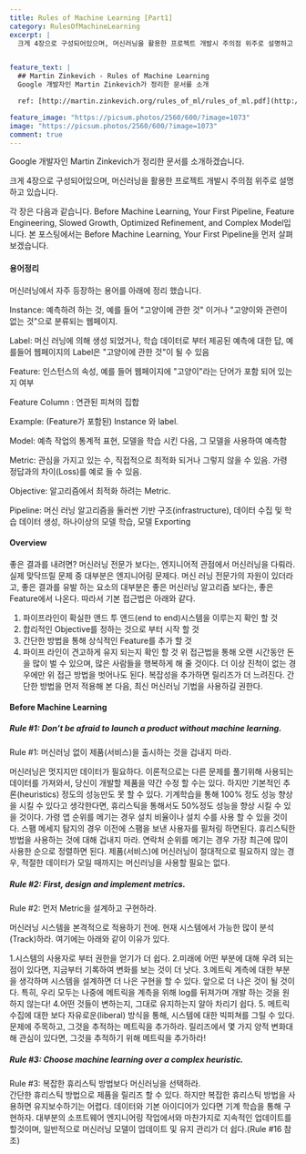 ```yaml
---
title: Rules of Machine Learning [Part1]
category: RulesOfMachineLearning
excerpt: |
  크게 4장으로 구성되어있으며, 머신러닝을 활용한 프로젝트 개발시 주의점 위주로 설명하고 있습니다. 


feature_text: |
  ## Martin Zinkevich - Rules of Machine Learning
  Google 개발자인 Martin Zinkevich가 정리한 문서를 소개

  ref: [http://martin.zinkevich.org/rules_of_ml/rules_of_ml.pdf](http://martin.zinkevich.org/rules_of_ml/rules_of_ml.pdf "martin")

feature_image: "https://picsum.photos/2560/600/?image=1073"
image: "https://picsum.photos/2560/600/?image=1073"
comment: true
---
```



Google 개발자인 Martin Zinkevich가 정리한 문서를 소개하겠습니다.  

크게 4장으로 구성되어있으며, 머신러닝을 활용한 프로젝트 개발시 주의점 위주로 설명하고 있습니다. 

각 장은 다음과 같습니다. Before Machine Learning, Your First Pipeline, Feature Engineering, Slowed Growth, Optimized Refinement, and Complex Model입니다. 본 포스팅에서는 Before Machine Learning, Your First Pipeline을 먼저 살펴 보겠습니다. 

#### 용어정리 

머신러닝에서 자주 등장하는 용어를 아래에 정리 했습니다.  

Instance: 예측하려 하는 것, 예를 들어 "고양이에 관한 것" 이거나 "고양이와 관련이 없는 것"으로 분류되는 웹페이지.

Label: 머신 러닝에 의해 생성 되었거나, 학습 데이터로 부터 제공된 예측에 대한 답, 예를들어 웹페이지의 Label은 "고양이에 관한 것"이 될 수 있음 

Feature: 인스턴스의 속성, 예를 들어 웹페이지에 "고양이"라는 단어가 포함 되어 있는지 여부

Feature Column : 연관된 피쳐의 집합

Example: (Feature가 포함된) Instance 와 label.

Model: 예측 작업의 통계적 표현, 모델을 학습 시킨 다음, 그 모델을 사용하여 예측함

Metric: 관심을 가지고 있는 수, 직접적으로 최적화 되거나 그렇지 않을 수 있음. 가령 정답과의 차이(Loss)를 예로 들 수 있음. 

Objective: 알고리즘에서 최적화 하려는 Metric.

Pipeline: 머신 러닝 알고리즘을 둘러싼 기반 구조(infrastructure), 데이터 수집 및 학습 데이터 생성, 하나이상의 모델 학습, 모델 Exporting



#### Overview

좋은 결과를 내려면?
머신러닝 전문가 보다는, 엔지니어적 관점에서 머신러닝을 다뤄라. 
실제 맞닥뜨릴 문제 중 대부분은 엔지니어링 문제다. 머신 러닝 전문가의 자원이 있더라고, 좋은 결과를 유발 하는 요소의 대부분은 좋은 머신러닝 알고리즘 보다는, 좋은 Feature에서 나온다. 따라서 기본 접근법은 아래와 같다. 
1. 파이프라인이 확실한 앤드 투 앤드(end to end)시스템을 이루는지 확인 할 것
2. 합리적인 Objective를 정하는 것으로 부터 시작 할 것
3. 간단한 방법을 통해 상식적인 Feature를 추가 할 것
4. 파이프 라인이 견고하게 유지 되는지 확인 할 것
위 접근법을 통해 오랜 시간동안 돈을 많이 벌 수 있으며, 많은 사람들을 행복하게 해 줄 것이다. 더 이상 진척이 없는 경우에만 위 접근 방법을 벗어나도 된다. 복잡성을 추가하면 릴리즈가 더 느려진다. 간단한 방법을 먼저 적용해 본 다음, 최신 머신러닝 기법을 사용하길 권한다. 

#### Before Machine Learning

##### Rule #1: Don’t be afraid to launch a product without machine learning.

Rule #1: 머신러닝 없이 제품(서비스)을 출시하는 것을 겁내지 마라.

 머신러닝은 멋지지만 데이터가 필요하다. 이론적으로는 다른 문제를 풀기위해 사용되는 데이터를 가져와서, 당신이 개발할 제품을 약간 수정 할 수는 있다. 하지만 기본적인 추론(heuristics) 정도의 성능만도 못 할 수 있다. 기계학습을 통해 100% 정도 성능 향상을 시킬 수 있다고 생각한다면, 휴리스틱을 통해서도 50%정도 성능을 향상 시킬 수 있을 것이다. 가령 앱 순위를 메기는 경우 설치 비율이나 설치 수를 사용 할 수 있을 것이다. 스팸 메세지 탐지의 경우 이전에 스팸을 보낸 사용자를 필처링 하면된다. 휴리스틱한 방법을 사용하는 것에 대해 겁내지 마라. 연락처 순위를 메기는 경우 가장 최근에 많이 사용한 순으로 정렬하면 된다. 제품(서비스)에 머신러닝이 절대적으로 필요하지 않는 경우, 적절한 데이터가 모일 때까지는 머신러닝을 사용할 필요는 없다. 

##### Rule #2: First, design and implement metrics.

Rule #2: 먼저 Metric을 설계하고 구현하라. 

 머신러닝 시스템을 본격적으로 적용하기 전에. 현재 시스템에서 가능한 많이 분석(Track)하라. 여기에는 아래와 같이 이유가 있다. 
 
1.시스템의 사용자로 부터 권한을 얻기가 더 쉽다.
2.미래에 어떤 부분에 대해 우려 되는 점이 있다면, 지금부터 기록하여 변화를 보는 것이 더 낫다.
3.메트릭 계측에 대한 부분을 생각하며 시스템을 설계하면 더 나은 구현을 할 수 있다.  앞으로 더 나은 것이 될 것이다. 특히, 우리 모두는 나중에 메트릭을 계측을 위해 log를 뒤져가며 개발 하는 것을 원하지 않는다!
4.어떤 것들이 변하는지, 그대로 유지하는지 알아 차리기 쉽다. 
5.
 메트릭 수집에 대한 보다 자유로운(liberal) 방식을 통해, 시스템에 대한 빅피쳐를 그릴 수 있다. 문제에 주목하고, 그것을 추적하는 메트릭을 추가하라. 릴리즈에서 몇 가지 양적 변화대해 관심이 있다면, 그것을 추적하기 위해 메트릭을 추가하라!

##### Rule #3: Choose machine learning over a complex heuristic. 

Rule #3: 복잡한 휴리스틱 방법보다 머신러닝을 선택하라.   
 간단한 휴리스틱 방법으로 제품을 릴리즈 할 수 있다. 하지만 복잡한 휴리스틱 방법을 사용하면 유지보수하기는 어렵다. 데이터와 기본 아이디어가 있다면 기계 학습을 통해 구현하자. 대부분의 소프트웨어 엔지니어링 작업에서와 마찬가지로 지속적인 업데이트를 할것이며, 일반적으로 머신러닝 모델이 업데이트 및 유지 관리가 더 쉽다.(Rule #16 참조)

